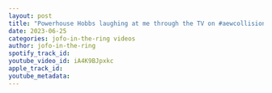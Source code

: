 ```yaml
---
layout: post
title: "Powerhouse Hobbs laughing at me through the TV on #aewcollision"
date: 2023-06-25
categories: jofo-in-the-ring videos
author: jofo-in-the-ring
spotify_track_id: 
youtube_video_id: iA4K9BJpxkc
apple_track_id: 
youtube_metadata: 
---
```

